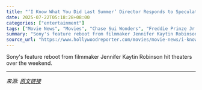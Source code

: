 ```yaml
---
title: "‘I Know What You Did Last Summer’ Director Responds to Speculation That Jennifer Love Hewitt and Freddie Prinze Jr. Didn’t Shoot Together"
date: 2025-07-22T05:18:28+08:00
categories: ["entertainment"]
tags: ["Movie News", "Movies", "Chase Sui Wonders", "Freddie Prinze Jr.", "I Know What You Did Last Summer", "Jennifer Kaytin Robinson", "Jennifer Love Hewitt", "Madelyn Cline", "Sony"]
summary: "Sony's feature reboot from filmmaker Jennifer Kaytin Robinson hit theaters over the weekend."
source_url: "https://www.hollywoodreporter.com/movies/movie-news/i-know-what-you-did-last-summer-director-hewitt-prinze-1236325300/"
---
```


Sony's feature reboot from filmmaker Jennifer Kaytin Robinson hit theaters over the weekend.

---

*来源: [原文链接](https://www.hollywoodreporter.com/movies/movie-news/i-know-what-you-did-last-summer-director-hewitt-prinze-1236325300/)*
